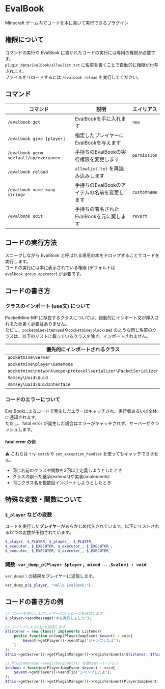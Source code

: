 # EvalBook

Minecraft ゲーム内でコードを本に書いて実行できるプラグイン

## 権限について

コマンドの実行や EvalBook に書かれたコードの実行には専用の権限が必要です。  
`plugin_data/EvalBook/allowlist.txt` に名前を書くことで自動的に権限が付与されます。  
ファイルをリロードするには `/evalbook reload` を実行してください。

## コマンド

| コマンド                                   | 説明                         | エイリアス        |
|----------------------------------------|----------------------------|--------------|
| `/evalbook get`                        | EvalBookを手に入れます            | `new`        |
| `/evalbook give [player]`              | 指定したプレイヤーにEvalBookを与えます    |              |
| `/evalbook perm <default/op/everyone>` | 手持ちのEvalBookの実行権限を変更します    | `permission` |
| `/evalbook reload`                     | `allowlist.txt` を再読み込みします  |              |
| `/evalbook name <any string>`          | 手持ちのEvalBookのアイテムの名前を変更します | `customname` |
| `/evalbook edit`                       | 手持ちの署名されたEvalBookを元に戻します   | `revert`     |

## コードの実行方法

スニークしながら EvalBook と呼ばれる専用の本をドロップすることでコードを実行します。  
コードの実行には本に表示されている権限 (デフォルトは `evalbook.group.operator`) が必要です。

## コードの書き方

### クラスのインポート (use文) について

PocketMine-MP に存在するクラスについては、自動的にインポート文が挿入されるため書く必要はありません。  
ただし、`pocketmine\item\Bed`や`pocketmine\block\Bed` のような同じ名前のクラスは、以下のリストに載っているクラスを除き、インポートされません。

| 優先的にインポートされるクラス                                                |
|----------------------------------------------------------------|
| `pocketmine\Server`                                            |
| `pocketmine\player\GameMode`                                   |
| `pocketmine\network\mcpe\protocol\serializer\PacketSerializer` |
| `Ramsey\Uuid\Uuid`                                             |
| `Ramsey\Uuid\UuidInterface`                                    |

### コードのエラーについて

EvalBookによるコードで発生したエラーはキャッチされ、実行者あるいは全体に通知されます。  
ただし、fatal error が発生した場合はエラーがキャッチされず、サーバーがクラッシュします。

#### fatal error の例

:warning: これらは `try-catch` や `set_exception_handler` を使ってもキャッチできません。

- 同じ名前のクラスや関数を2回以上定義しようとしたとき
- クラスの誤った継承(extends)や実装(implements)
- 同じクラス名を複数回インポートしようとしたとき

## 特殊な変数・関数について

### `$_player` などの変数

コードを実行した**プレイヤー**があらかじめ代入されています。以下にリストされる12つの変数が予約されています。

```php
$_player, $_PLAYER, $_player_, $_PLAYER_,
$_executor, $_EXECUTOR, $_executor_, $_EXECUTOR_,
$_executer, $_EXECUTER, $_executer_, $_EXECUTER_
```

### 関数: `var_dump_p(Player $player, mixed ...$value) : void`

`var_dump()` の結果をプレイヤーに送信します。

```php
var_dump_p($_player, "Hello EvalBook!");
```

## コードの書き方の例

```php
// コードを実行したプレイヤーにメッセージを送信します
$_player->sendMessage("本を実行しました");
```

```php
// ジャンプしたらtipを送信します
$listener = new class() implements Listener{
    public function onJump(PlayerJumpEvent $event) : void{
        $event->getPlayer()->sendTip("ジャンプしたよ");
    }
};
$this->getServer()->getPluginManager()->registerEvents($listener, $this);
```

```php
// PluginManager->registerEvents() を使わないバージョン
$onJump = function(PlayerJumpEvent $event) : void{
    $event->getPlayer()->sendTip("ジャンプしたよ");
};
$this->getServer()->getPluginManager()->registerEvent(PlayerJumpEvent::class, $onJump, EventPriority::NORMAL, $this);
```
